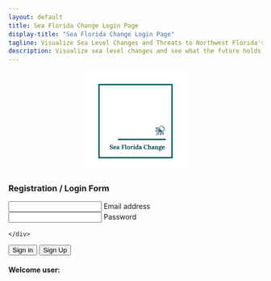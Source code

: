 ```yaml
---
layout: default
title: Sea Florida Change Login Page
display-title: "Sea Florida Change Login Page"
tagline: Visualize Sea Level Changes and Threats to Northwest Florida's Coastal Areas
description: Visualize sea level changes and see what the future holds in northwest Florida's coastal areas.
---
```


<img src="/img/logo_transparent.png" alt="Sea Florida Change Logo" style="height:200px;width:200px;margin-left:auto;margin-right:auto;display:block">
  
 <head>
  <meta charset="UTF-8">
  <meta name="viewport" content="width=device-width, initial-scale=1.0">
 <!-- Font Awesome -->
<link rel="stylesheet" href="https://use.fontawesome.com/releases/v5.8.2/css/all.css">
<!-- Google Fonts -->
<link rel="stylesheet" href="https://fonts.googleapis.com/css?family=Roboto:300,400,500,700&display=swap">
<!-- Bootstrap core CSS -->
<link href="https://cdnjs.cloudflare.com/ajax/libs/twitter-bootstrap/4.5.0/css/bootstrap.min.css" rel="stylesheet">
<!-- Material Design Bootstrap -->
<link href="https://cdnjs.cloudflare.com/ajax/libs/mdbootstrap/4.19.1/css/mdb.min.css" rel="stylesheet">
<link rel="stylesheet" href="style.css" />
  <title>JS Auth</title>
</head>
<body>
  
<form>
  <h3 class="text-center">Registration / Login Form</h3>
  <!-- Email input -->
  <div class="form-outline mb-4">
    <input type="email" id="inputEmail" class="form-control" />
    <label class="form-label" for="form2Example1">Email address</label>
  </div>

  <!-- Password input -->
  <div class="form-outline mb-2">
    <input type="password" id="inputPassword" class="form-control" />
    <label class="form-label" for="form2Example2">Password</label>
  </div>

  <!-- 2 column grid layout for inline styling -->
  <div class="row mb-4">
    <div class="col d-flex justify-content-center">
    
    </div>
  </div>

  <!-- Submit button -->
  <button type="submit" class="btn btn-primary btn-block mb-4" id="signin">Sign in</button>
  <button type="submit" class="btn btn-primary btn-block mb-4" id="signup">Sign Up</button>
  </div>
</form>

<h4 id="user">Welcome user: </h4>

  <script src="https://www.gstatic.com/firebasejs/8.2.4/firebase-app.js"></script>
  <script src="https://www.gstatic.com/firebasejs/8.2.4/firebase-auth.js"></script>
  <script>
    var firebaseConfig = {
    apiKey: "AIzaSyChrzz2VbgRyC7N06oNkLbu-U9qdVNeBuY",
    authDomain: "sea-florida-change.firebaseapp.com",
    databaseURL: "https://sea-florida-change-default-rtdb.firebaseio.com",
    projectId: "sea-florida-change",
    storageBucket: "sea-florida-change.appspot.com",
    messagingSenderId: "323384256569",
    appId: "1:323384256569:web:35605987bc4113b7dcc5e8"
  };
  //Initialize Firebase
  firebase.initializeApp(firebaseConfig);

  const auth = firebase.auth()


  //Signup Function
  let signUpButton = document.getElementById('signup')
  signUpButton.addEventListener("click", (e) => {
    //Prevent Default Form Submission Behavior
    e.preventDefault()
    console.log("clicked")

    var email = document.getElementById("inputEmail")
    var password = document.getElementById("inputPassword")
    
    auth.createUserWithEmailAndPassword(email.value, password.value)
    .then((userCredential) => {
      location.reload();
      // Signed in 
      var user = userCredential.user;
      console.log("user",user.email)
    })
    .catch((error) => {
      var errorCode = error.code;
      var errorMessage = error.message;
      console.log("error code", errorCode)
      console.log("error Message", errorMessage)
    });
  })








  let signInButton = document.getElementById('signin')
  signInButton.addEventListener("click", (e) => {
    //Prevent Default Form Submission Behavior
    e.preventDefault()
    console.log("clicked")

    var email = document.getElementById("inputEmail")
    var password = document.getElementById("inputPassword")

    auth.signInWithEmailAndPassword(email.value, password.value) 
    .then((userCredential) => {
      // location.reload();
      // Signed in 
      var user = userCredential.user;
      console.log("user",user.email)
      window.location = "dash.html";
    })
    .catch((error) => {
      var errorCode = error.code;
      var errorMessage = error.message;
      // alert("error code", errorCode)
      alert( errorMessage)
    });
   })



//This method gets invoked in the UI when there are changes in the authentication state:
// 1). Right after the listener has been registered
// 2). When a user is signed in
// 3). When the current user is signed out
// 4). When the current user changes

//Lifecycle hooks
auth.onAuthStateChanged(function(user) {
  if (user) {

    var email = user.email
  
    var users = document.getElementById("user")
    var text = document.createTextNode(email);

    users.appendChild(text);

    console.log(users)
    //is signed in
  } else {
    //no user signed in
  }
})
</script>
</body>